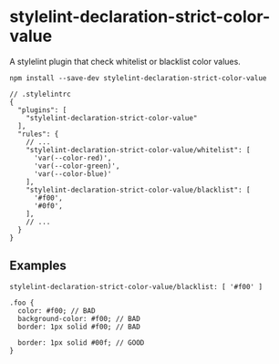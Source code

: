 # stylelint-declaration-strict-color-value

A stylelint plugin that check whitelist or blacklist color values.

`npm install --save-dev stylelint-declaration-strict-color-value`

```
// .stylelintrc
{
  "plugins": [
    "stylelint-declaration-strict-color-value"
  ],
  "rules": {
    // ...
    "stylelint-declaration-strict-color-value/whitelist": [
      'var(--color-red)',
      'var(--color-green)',
      'var(--color-blue)'
    ],
    "stylelint-declaration-strict-color-value/blacklist": [
      '#f00',
      '#0f0',
    ],
    // ...
  }
}
```

## Examples

```
stylelint-declaration-strict-color-value/blacklist: [ '#f00' ]

.foo {
  color: #f00; // BAD
  background-color: #f00; // BAD
  border: 1px solid #f00; // BAD
  
  border: 1px solid #00f; // GOOD
}
```
